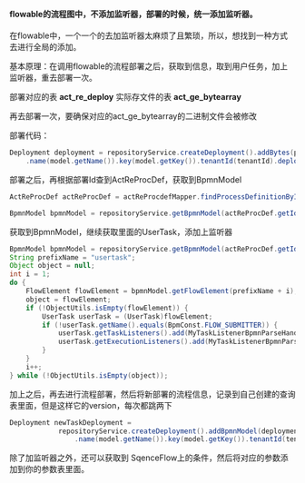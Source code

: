 #### flowable的流程图中，不添加监听器，部署的时候，统一添加监听器。

在flowable中，一个一个的去加监听器太麻烦了且繁琐，所以，想找到一种方式去进行全局的添加。

基本原理：在调用flowable的流程部署之后，获取到信息，取到用户任务，加上监听器，重去部署一次。

部署对应的表 **act_re_deploy**  实际存文件的表 **act_ge_bytearray**

再去部署一次，要确保对应的act_ge_bytearray的二进制文件会被修改

部署代码：
```java
Deployment deployment = repositoryService.createDeployment().addBytes(processName, bpmnBytes)
    .name(model.getName()).key(model.getKey()).tenantId(tenantId).deploy();
```
部署之后，再根据部署Id查到ActReProcDef，获取到BpmnModel
```java
ActReProcDef actReProcDef = actReProcdefMapper.findProcessDefinitionById(deployment.getId());

BpmnModel bpmnModel = repositoryService.getBpmnModel(actReProcDef.getId());
```

获取到BpmnModel，继续获取里面的UserTask，添加上监听器
```java
BpmnModel bpmnModel = repositoryService.getBpmnModel(actReProcDef.getId());
String prefixName = "usertask";
Object object = null;
int i = 1;
do {
    FlowElement flowElement = bpmnModel.getFlowElement(prefixName + i);
    object = flowElement;
    if (!ObjectUtils.isEmpty(flowElement)) {
        UserTask userTask = (UserTask)flowElement;
        if (!userTask.getName().equals(BpmConst.FLOW_SUBMITTER)) {
            userTask.getTaskListeners().add(MyTaskListenerBpmnParseHandler.createTaskListener());
            userTask.getExecutionListeners().add(MyTaskListenerBpmnParseHandler.endExecutionListener());
        }
    }
    i++;
} while (!ObjectUtils.isEmpty(object));
```
加上之后，再去进行流程部署，然后将新部署的流程信息，记录到自己创建的查询表里面，但是这样它的version，每次都跳两下

```java
Deployment newTaskDeployment =
            repositoryService.createDeployment().addBpmnModel(deployment.getId() + ".bpmn", bpmnModel)
                .name(model.getName()).key(model.getKey()).tenantId(tenantId).deploy();
```

除了加监听器之外，还可以获取到 SqenceFlow上的条件，然后将对应的参数添加到你的参数表里面。


